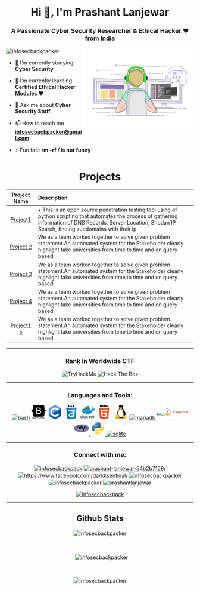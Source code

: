 <h1 align="center">Hi 👋, I'm Prashant Lanjewar</h1>
<h3 align="center">A Passionate Cyber Security Researcher & Ethical Hacker ❤ from India</h3>

<img align="right" alt="hacker" width="300" src="https://github.com/infosecbackpacker/infosecbackpacker/blob/main/1.gif">

<p align="left"> <img src="https://komarev.com/ghpvc/?username=infosecbackpacker&label=Profile%20views&color=0e75b6&style=flat" alt="infosecbackpacker" /> </p>


- 🔭 I’m currently studying **Cyber Security**

- 🌱 I’m currently learning **Certified Ethical Hacker Modules ❤**

- 💬 Ask me about **Cyber Security Stuff**

- 📫 How to reach me **infosecbackpacker@gmail.com**

- ⚡ Fun fact **rm -rf / is not funny**


<h1 align="center">Projects</h1>

| Project Name      | Description | 
| :---:        |    :----   |  
| [Project1  ]() | •	This is an open source penetration testing tool using of python scripting that automates the process of gathering information of DNS Records, Server Location, Shodan IP Search, finding subdomains with their ip |
| [Project 2]() |  We as a team worked together to solve given problem statement.An automated system for the Stakeholder clearly highlight fake universities from time to time and on query based | 
| [Project 3 ]() |  We as a team worked together to solve given problem statement.An automated system for the Stakeholder clearly highlight fake universities from time to time and on query based | 
| [Project 4 ]() | We as a team worked together to solve given problem statement.An automated system for the Stakeholder clearly highlight fake universities from time to time and on query based |
| [Project1  5 ]() | We as a team worked together to solve given problem statement.An automated system for the Stakeholder clearly highlight fake universities from time to time and on query based |
<hr>

<h3 align="center"> Rank In Worldwide CTF </h3>
<p align="center">
 <img src="https://tryhackme-badges.s3.amazonaws.com/darksentinelx.png" alt="TryHackMe">
 <img src="http://www.hackthebox.eu/badge/image/618774" alt="Hack The Box">
</p>
<hr>
<h3 align="center">Languages and Tools:</h3>
<p align="center"> <a href="https://www.gnu.org/software/bash/" target="_blank" rel="noreferrer"> <img src="https://www.vectorlogo.zone/logos/gnu_bash/gnu_bash-icon.svg" alt="bash" width="40" height="40"/> </a> <a href="https://getbootstrap.com" target="_blank" rel="noreferrer"> <img src="https://raw.githubusercontent.com/devicons/devicon/master/icons/bootstrap/bootstrap-plain-wordmark.svg" alt="bootstrap" width="40" height="40"/> </a> <a href="https://www.cprogramming.com/" target="_blank" rel="noreferrer"> <img src="https://raw.githubusercontent.com/devicons/devicon/master/icons/c/c-original.svg" alt="c" width="40" height="40"/> </a> <a href="https://www.w3schools.com/css/" target="_blank" rel="noreferrer"> <img src="https://raw.githubusercontent.com/devicons/devicon/master/icons/css3/css3-original-wordmark.svg" alt="css3" width="40" height="40"/> </a> <a href="https://www.docker.com/" target="_blank" rel="noreferrer"> <img src="https://raw.githubusercontent.com/devicons/devicon/master/icons/docker/docker-original-wordmark.svg" alt="docker" width="40" height="40"/> </a> <a href="https://www.w3.org/html/" target="_blank" rel="noreferrer"> <img src="https://raw.githubusercontent.com/devicons/devicon/master/icons/html5/html5-original-wordmark.svg" alt="html5" width="40" height="40"/> </a> <a href="https://www.linux.org/" target="_blank" rel="noreferrer"> <img src="https://raw.githubusercontent.com/devicons/devicon/master/icons/linux/linux-original.svg" alt="linux" width="40" height="40"/> </a> <a href="https://mariadb.org/" target="_blank" rel="noreferrer"> <img src="https://www.vectorlogo.zone/logos/mariadb/mariadb-icon.svg" alt="mariadb" width="40" height="40"/> </a> <a href="https://www.mysql.com/" target="_blank" rel="noreferrer"> <img src="https://raw.githubusercontent.com/devicons/devicon/master/icons/mysql/mysql-original-wordmark.svg" alt="mysql" width="40" height="40"/> </a> <a href="https://www.oracle.com/" target="_blank" rel="noreferrer"> <img src="https://raw.githubusercontent.com/devicons/devicon/master/icons/oracle/oracle-original.svg" alt="oracle" width="40" height="40"/> </a> <a href="https://www.php.net" target="_blank" rel="noreferrer"> <img src="https://raw.githubusercontent.com/devicons/devicon/master/icons/php/php-original.svg" alt="php" width="40" height="40"/> </a> <a href="https://www.python.org" target="_blank" rel="noreferrer"> <img src="https://raw.githubusercontent.com/devicons/devicon/master/icons/python/python-original.svg" alt="python" width="40" height="40"/> </a> <a href="https://www.sqlite.org/" target="_blank" rel="noreferrer"> <img src="https://www.vectorlogo.zone/logos/sqlite/sqlite-icon.svg" alt="sqlite" width="40" height="40"/> </a> </p>
<hr>
<h3 align="center">Connect with me:</h3>
<p align="center">
<a href="https://twitter.com/infosecbackpack" target="blank"><img align="center" src="https://raw.githubusercontent.com/rahuldkjain/github-profile-readme-generator/master/src/images/icons/Social/twitter.svg" alt="infosecbackpack" height="30" width="40" /></a>
<a href="https://linkedin.com/in/prashant-lanjewar-54b2b7169/" target="blank"><img align="center" src="https://raw.githubusercontent.com/rahuldkjain/github-profile-readme-generator/master/src/images/icons/Social/linked-in-alt.svg" alt="prashant-lanjewar-54b2b7169/" height="30" width="40" /></a>
<a href="https://fb.com/darkksentinal/" target="blank"><img align="center" src="https://raw.githubusercontent.com/rahuldkjain/github-profile-readme-generator/master/src/images/icons/Social/facebook.svg" alt="https://www.facebook.com/darkksentinal/" height="30" width="40" /></a>
<a href="https://instagram.com/infosecbackpacker" target="blank"><img align="center" src="https://raw.githubusercontent.com/rahuldkjain/github-profile-readme-generator/master/src/images/icons/Social/instagram.svg" alt="infosecbackpacker" height="30" width="40" /></a>
<a href="https://www.youtube.com/c/infosecbackpacker" target="blank"><img align="center" src="https://raw.githubusercontent.com/rahuldkjain/github-profile-readme-generator/master/src/images/icons/Social/youtube.svg" alt="infosecbackpacker" height="30" width="40" /></a>
<a href="https://www.hackerrank.com/prashantlanjewar" target="blank"><img align="center" src="https://raw.githubusercontent.com/rahuldkjain/github-profile-readme-generator/master/src/images/icons/Social/hackerrank.svg" alt="prashantlanjewar" height="30" width="40" /></a>
</p>
<p align="center"> <a href="https://twitter.com/infosecbackpack" target="blank"><img src="https://img.shields.io/twitter/follow/infosecbackpack?logo=twitter&style=for-the-badge" alt="infosecbackpack" /></a> </p>

<hr>
<h2 align="center">Github Stats</h2>
<div align="center">
<p> <img align="center" src="https://github-readme-stats.vercel.app/api/top-langs?username=infosecbackpacker&show_icons=true&locale=en&layout=compact" alt="infosecbackpacker" /></p>
<br>
<p>&nbsp; <img align="center" src="https://github-readme-stats.vercel.app/api?username=infosecbackpacker&show_icons=true&locale=en" alt="infosecbackpacker" /></p>
<br>
<p> <img align="center" src="https://github-readme-streak-stats.herokuapp.com/?user=infosecbackpacker&" alt="infosecbackpacker" /></p>
</div>
